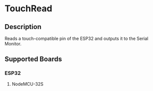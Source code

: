 # TouchRead

## Description
Reads a touch-compatible pin of the ESP32 and outputs it to the Serial Monitor.

## Supported Boards
### ESP32
1. NodeMCU-32S
